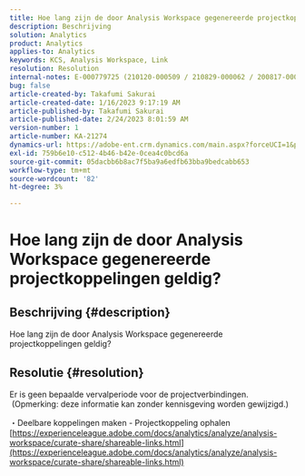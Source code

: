 ```yaml
---
title: Hoe lang zijn de door Analysis Workspace gegenereerde projectkoppelingen geldig?
description: Beschrijving
solution: Analytics
product: Analytics
applies-to: Analytics
keywords: KCS, Analysis Workspace, Link
resolution: Resolution
internal-notes: E-000779725 (210120-000509 / 210829-000062 / 200817-000457 / 190620-000374)
bug: false
article-created-by: Takafumi Sakurai
article-created-date: 1/16/2023 9:17:19 AM
article-published-by: Takafumi Sakurai
article-published-date: 2/24/2023 8:01:59 AM
version-number: 1
article-number: KA-21274
dynamics-url: https://adobe-ent.crm.dynamics.com/main.aspx?forceUCI=1&pagetype=entityrecord&etn=knowledgearticle&id=6625a38d-7e95-ed11-aad1-6045bd006239
exl-id: 759b6e10-c512-4b46-b42e-0cea4c0bcd6a
source-git-commit: 05dacbb6b8ac7f5ba9a6edfb63bba9bedcabb653
workflow-type: tm+mt
source-wordcount: '82'
ht-degree: 3%

---
```


# Hoe lang zijn de door Analysis Workspace gegenereerde projectkoppelingen geldig?

## Beschrijving {#description}

Hoe lang zijn de door Analysis Workspace gegenereerde projectkoppelingen geldig?

## Resolutie {#resolution}


Er is geen bepaalde vervalperiode voor de projectverbindingen.  (Opmerking: deze informatie kan zonder kennisgeving worden gewijzigd.)

・Deelbare koppelingen maken - Projectkoppeling ophalen
[https://experienceleague.adobe.com/docs/analytics/analyze/analysis-workspace/curate-share/shareable-links.html](https://experienceleague.adobe.com/docs/analytics/analyze/analysis-workspace/curate-share/shareable-links.html)
